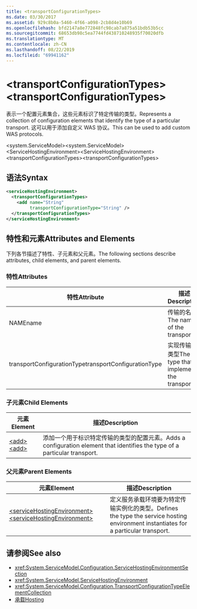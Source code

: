 ```yaml
---
title: <transportConfigurationTypes>
ms.date: 03/30/2017
ms.assetid: 929c8b0a-5460-4f66-a098-2cb8d4e10b69
ms.openlocfilehash: bfd2147a8e772848fc98cab7a875a51bdb53b5cc
ms.sourcegitcommit: 68653db98c5ea7744fd438710248935f70020dfb
ms.translationtype: MT
ms.contentlocale: zh-CN
ms.lasthandoff: 08/22/2019
ms.locfileid: "69941162"
---
```

# <a name="transportconfigurationtypes"></a><span data-ttu-id="d8376-101">\<transportConfigurationTypes></span><span class="sxs-lookup"><span data-stu-id="d8376-101">\<transportConfigurationTypes></span></span>
<span data-ttu-id="d8376-102">表示一个配置元素集合，这些元素标识了特定传输的类型。</span><span class="sxs-lookup"><span data-stu-id="d8376-102">Represents a collection of configuration elements that identify the type of a particular transport.</span></span> <span data-ttu-id="d8376-103">这可以用于添加自定义 WAS 协议。</span><span class="sxs-lookup"><span data-stu-id="d8376-103">This can be used to add custom WAS protocols.</span></span>  
  
 <span data-ttu-id="d8376-104">\<system.ServiceModel></span><span class="sxs-lookup"><span data-stu-id="d8376-104">\<system.ServiceModel></span></span>  
<span data-ttu-id="d8376-105">\<ServiceHostingEnvironment></span><span class="sxs-lookup"><span data-stu-id="d8376-105">\<ServiceHostingEnvironment></span></span>  
<span data-ttu-id="d8376-106">\<transportConfigurationTypes></span><span class="sxs-lookup"><span data-stu-id="d8376-106">\<transportConfigurationTypes></span></span>  
  
## <a name="syntax"></a><span data-ttu-id="d8376-107">语法</span><span class="sxs-lookup"><span data-stu-id="d8376-107">Syntax</span></span>  
  
```xml  
<serviceHostingEnvironment>
  <transportConfigurationTypes>
    <add name="String"
         transportConfigurationType="String" />
  </transportConfigurationTypes>
</serviceHostingEnvironment>
```  
  
## <a name="attributes-and-elements"></a><span data-ttu-id="d8376-108">特性和元素</span><span class="sxs-lookup"><span data-stu-id="d8376-108">Attributes and Elements</span></span>  
 <span data-ttu-id="d8376-109">下列各节描述了特性、子元素和父元素。</span><span class="sxs-lookup"><span data-stu-id="d8376-109">The following sections describe attributes, child elements, and parent elements.</span></span>  
  
### <a name="attributes"></a><span data-ttu-id="d8376-110">特性</span><span class="sxs-lookup"><span data-stu-id="d8376-110">Attributes</span></span>  
  
|<span data-ttu-id="d8376-111">特性</span><span class="sxs-lookup"><span data-stu-id="d8376-111">Attribute</span></span>|<span data-ttu-id="d8376-112">描述</span><span class="sxs-lookup"><span data-stu-id="d8376-112">Description</span></span>|  
|---------------|-----------------|  
|<span data-ttu-id="d8376-113">NAME</span><span class="sxs-lookup"><span data-stu-id="d8376-113">name</span></span>|<span data-ttu-id="d8376-114">传输的名称</span><span class="sxs-lookup"><span data-stu-id="d8376-114">The name of the transport</span></span>|  
|<span data-ttu-id="d8376-115">transportConfigurationType</span><span class="sxs-lookup"><span data-stu-id="d8376-115">transportConfigurationType</span></span>|<span data-ttu-id="d8376-116">实现传输的类型</span><span class="sxs-lookup"><span data-stu-id="d8376-116">The type that implements the transport</span></span>|  
  
### <a name="child-elements"></a><span data-ttu-id="d8376-117">子元素</span><span class="sxs-lookup"><span data-stu-id="d8376-117">Child Elements</span></span>  
  
|<span data-ttu-id="d8376-118">元素</span><span class="sxs-lookup"><span data-stu-id="d8376-118">Element</span></span>|<span data-ttu-id="d8376-119">描述</span><span class="sxs-lookup"><span data-stu-id="d8376-119">Description</span></span>|  
|-------------|-----------------|  
|[<span data-ttu-id="d8376-120">\<add></span><span class="sxs-lookup"><span data-stu-id="d8376-120">\<add></span></span>](add-of-transportconfigurationtype.md)|<span data-ttu-id="d8376-121">添加一个用于标识特定传输的类型的配置元素。</span><span class="sxs-lookup"><span data-stu-id="d8376-121">Adds a configuration element that identifies the type of a particular transport.</span></span>|  
  
### <a name="parent-elements"></a><span data-ttu-id="d8376-122">父元素</span><span class="sxs-lookup"><span data-stu-id="d8376-122">Parent Elements</span></span>  
  
|<span data-ttu-id="d8376-123">元素</span><span class="sxs-lookup"><span data-stu-id="d8376-123">Element</span></span>|<span data-ttu-id="d8376-124">描述</span><span class="sxs-lookup"><span data-stu-id="d8376-124">Description</span></span>|  
|-------------|-----------------|  
|[<span data-ttu-id="d8376-125">\<serviceHostingEnvironment></span><span class="sxs-lookup"><span data-stu-id="d8376-125">\<serviceHostingEnvironment></span></span>](servicehostingenvironment.md)|<span data-ttu-id="d8376-126">定义服务承载环境要为特定传输实例化的类型。</span><span class="sxs-lookup"><span data-stu-id="d8376-126">Defines the type the service hosting environment instantiates for a particular transport.</span></span>|  
  
## <a name="see-also"></a><span data-ttu-id="d8376-127">请参阅</span><span class="sxs-lookup"><span data-stu-id="d8376-127">See also</span></span>

- <xref:System.ServiceModel.Configuration.ServiceHostingEnvironmentSection>
- <xref:System.ServiceModel.ServiceHostingEnvironment>
- <xref:System.ServiceModel.Configuration.TransportConfigurationTypeElementCollection>
- [<span data-ttu-id="d8376-128">承载</span><span class="sxs-lookup"><span data-stu-id="d8376-128">Hosting</span></span>](../../../wcf/feature-details/hosting.md)
